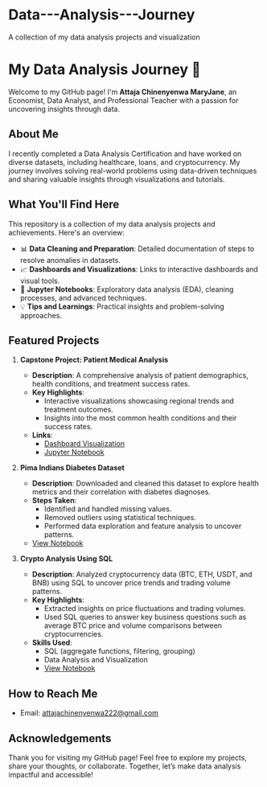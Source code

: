 # Data---Analysis---Journey
A collection of my data analysis projects and visualization

# My Data Analysis Journey 🌟

Welcome to my GitHub page! I'm **Attaja Chinenyenwa MaryJane**, an Economist, Data Analyst, and Professional Teacher with a passion for uncovering insights through data.

## About Me  
I recently completed a Data Analysis Certification and have worked on diverse datasets, including healthcare, loans, and cryptocurrency. My journey involves solving real-world problems using data-driven techniques and sharing valuable insights through visualizations and tutorials.

## What You'll Find Here  
This repository is a collection of my data analysis projects and achievements. Here's an overview:  
- 📊 **Data Cleaning and Preparation**: Detailed documentation of steps to resolve anomalies in datasets.  
- 📈 **Dashboards and Visualizations**: Links to interactive dashboards and visual tools.  
- 🧠 **Jupyter Notebooks**: Exploratory data analysis (EDA), cleaning processes, and advanced techniques.  
- 💡 **Tips and Learnings**: Practical insights and problem-solving approaches.

## Featured Projects  

1. **Capstone Project: Patient Medical Analysis**  
   - **Description**: A comprehensive analysis of patient demographics, health conditions, and treatment success rates.  
   - **Key Highlights**:  
     - Interactive visualizations showcasing regional trends and treatment outcomes.  
     - Insights into the most common health conditions and their success rates.  
   - **Links**:  
     - [Dashboard Visualization](https://public.tableau.com/views/PatientMedicalAnalysis/Dashboard7?:language=en-US&publish=yes&:sid=&:redirect=auth&:display_count=n&:origin=viz_share_link)  
     - [Jupyter Notebook]( https://colab.research.google.com/drive/1t_sUCa5px4aXKL2J5czXHOCVQTtYw02X?usp=sharing)

2. **Pima Indians Diabetes Dataset**  
   - **Description**: Downloaded and cleaned this dataset to explore health metrics and their correlation with diabetes diagnoses.  
   - **Steps Taken**:  
     - Identified and handled missing values.  
     - Removed outliers using statistical techniques.  
     - Performed data exploration and feature analysis to uncover patterns.  
   - [View Notebook](https://docs.google.com/document/d/1YwWPXZyziH_MQ3hWVHSix59FqX9sUJfM/edit?usp=drivesdk&ouid=116099423788380008047&rtpof=true&sd=true)

3. **Crypto Analysis Using SQL**  
   - **Description**: Analyzed cryptocurrency data (BTC, ETH, USDT, and BNB) using SQL to uncover price trends and trading volume patterns.  
   - **Key Highlights**:  
     - Extracted insights on price fluctuations and trading volumes.  
     - Used SQL queries to answer key business questions such as average BTC price and volume comparisons between cryptocurrencies.  
   - **Skills Used**:  
     - SQL (aggregate functions, filtering, grouping)  
     - Data Analysis and Visualization
     -  [View Notebook](https://docs.google.com/document/d/1_R_mfV_p-4NVg8vOkJHFzTBwJgKgbQVf/edit?usp=drivesdk&ouid=116099423788380008047&rtpof=true&sd=true) 

## How to Reach Me  
- Email: attajachinenyenwa222@gmail.com  

## Acknowledgements  
Thank you for visiting my GitHub page! Feel free to explore my projects, share your thoughts, or collaborate. Together, let’s make data analysis impactful and accessible!

